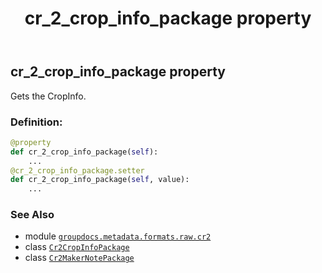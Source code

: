 ﻿---
title: cr_2_crop_info_package property
second_title: GroupDocs.Metadata for Python via .NET API References
description: 
type: docs
url: /python-net/groupdocs.metadata.formats.raw.cr2/cr2makernotepackage/cr_2_crop_info_package/
is_root: false
weight: 320
---

## cr_2_crop_info_package property


Gets the CropInfo.
### Definition:
```python
@property
def cr_2_crop_info_package(self):
    ...
@cr_2_crop_info_package.setter
def cr_2_crop_info_package(self, value):
    ...
```

### See Also
* module [`groupdocs.metadata.formats.raw.cr2`](../../)
* class [`Cr2CropInfoPackage`](/metadata/python-net/groupdocs.metadata.formats.raw.cr2/cr2cropinfopackage)
* class [`Cr2MakerNotePackage`](/metadata/python-net/groupdocs.metadata.formats.raw.cr2/cr2makernotepackage)
